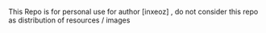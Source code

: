 This Repo is for personal use for author [inxeoz] , do not consider this repo as distribution of resources / images 
